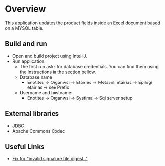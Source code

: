 # Overview
This application updates the product fields inside an Excel document based on a MYSQL table.
 
## Build and run
* Open and build project using IntelliJ.
* Run application.
    * The first run asks for database credentials. You can find them using the instructions in the section bellow.  
    * Database name
        * Enotites -> Organwsi -> Etairies -> Metaboli etairias -> Epilogi etairias -> see Prefix
    * Username and hostname:
         * Enotites -> Organwsi -> Systima -> Sql server setup

## External libraries
* JDBC
* Apache Commons Codec

## Useful Links
* [Fix for "invalid signature file digest.."](https://stackoverflow.com/questions/34855649/invalid-signature-file-digest-for-manifest-main-attributes-exception-while-tryin/34856095#34856095)